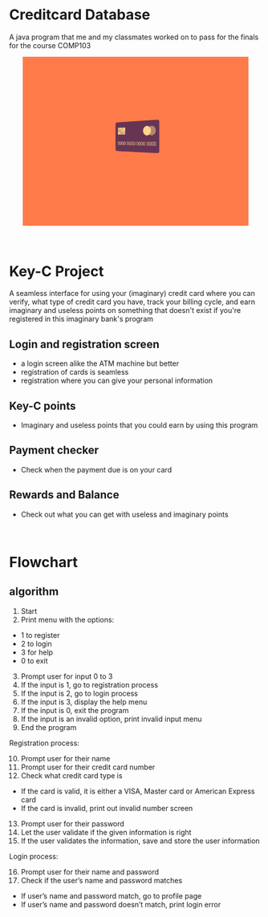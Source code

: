 # Creditcard Database

 A java program that me and my classmates worked on to pass for the finals for the course COMP103

<p align = "center">
  <img src="https://github.com/Gooseytwoshoes/Creditcard-Database/blob/main/README-Asset/bc708f525c5564857a1e16356be3a378.gif" alt="CC-GIF" width = "450"/>
</p>

<br>

# Key-C Project

A seamless interface for using your (imaginary) credit card where you can verify, what type of credit card you have, track your billing cycle, and earn imaginary and useless points on something that doesn't exist if you're registered in this imaginary bank's program

  ## Login and registration screen
  - a login screen alike the ATM machine but better
  - registration of cards is seamless
  - registration where you can give your personal information
  
  ## Key-C points
  - Imaginary and useless points that you could earn by using this program
  
  ## Payment checker
  - Check when the payment due is on your card
  
  ## Rewards and Balance
  - Check out what you can get with useless and imaginary points
  
<br>

# Flowchart

## algorithm
1.	Start
2.	Print menu with the options:

-	1 to register
-	2 to login
-	3 for help
-	0 to exit

3.	Prompt user for input 0 to 3
4.	If the input is 1, go to registration process
5.	If the input is 2, go to login process
6.	If the input is 3, display the help menu
7.	If the input is 0, exit the program
8.	If the input is an invalid option, print invalid input menu
9.	End the program

Registration process:

10.	Prompt user for their name
11.	Prompt user for their credit card number
12.	Check what credit card type is
-	If the card is valid, it is either a VISA, Master card or American Express card
-	If the card is invalid, print out invalid number screen
13.	Prompt user for their password
14.	Let the user validate if the given information is right
15.	If the user validates the information, save and store the user information

Login process:

16.	Prompt user for their name and password
17.	Check if the user’s name and password matches
-	If user’s name and password match, go to profile page
-	If user’s name and password doesn’t match, print login error

